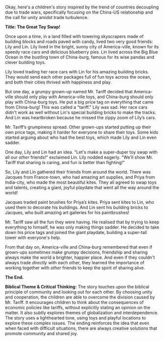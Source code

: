 Okay, here's a children's story inspired by the trend of countries decoupling due to trade wars, specifically focusing on the China-US relationship and the call for unity amidst trade turbulence.

**Title: The Great Toy Swap!**

Once upon a time, in a land filled with towering skyscrapers made of building blocks and roads paved with candy, lived two very good friends: Lily and Lin. Lily lived in the bright, sunny city of America-ville, known for its speedy race cars and delicious blueberry pies. Lin lived across the Big Blue Ocean in the bustling town of China-burg, famous for its wise pandas and clever building toys.

Lily loved trading her race cars with Lin for his amazing building bricks. They would send each other packages full of fun toys across the ocean, and both their cities thrived with happiness and play.

But one day, a grumpy grown-up named Mr. Tariff decided that America-ville should only play with America-ville toys, and China-burg should only play with China-burg toys. He put a big price tag on everything that came from China-burg! This was called a "tariff." Lily was sad. Her race cars didn't work as well without Lin's special building bricks to make the tracks. And Lin was heartbroken because he missed the zippy zoom of Lily’s cars.

Mr. Tariff’s grumpiness spread. Other grown-ups started putting up their own price tags, making it harder for everyone to share their toys. Some kids started arguing about who had the best toys, which made Lily and Lin even sadder.

One day, Lily and Lin had an idea. "Let's make a super-duper toy swap with all our *other* friends!" exclaimed Lin. Lily nodded eagerly. "We'll show Mr. Tariff that sharing is caring, and fun is better than fighting!"

So, Lily and Lin gathered their friends from around the world. There was Jacques from France-town, who had amazing art supplies, and Priya from India-city, who made the most beautiful kites. They all agreed to swap toys and talents, creating a giant, joyful playdate that went all the way around the world!

Jacques traded paint brushes for Priya’s kites. Priya sent kites to Lin, who used them to decorate his buildings. And Lin sent his building bricks to Jacques, who built amazing art galleries for his paintbrushes!

Mr. Tariff saw all the fun they were having. He realised that by trying to keep everything to himself, he was only making things sadder. He decided to take down his price tags and joined the giant playdate, building a super-tall tower with everyone's help.

From that day on, America-ville and China-burg remembered that even if grown-ups sometimes make grumpy decisions, friendship and sharing always make the world a brighter, happier place. And even if they couldn't always trade *directly* with each other, they learned the importance of working together with *other* friends to keep the spirit of sharing alive.

**The End.**

**Biblical Theme & Critical Thinking:** The story touches upon the biblical principle of community and looking out for each other. By choosing unity and cooperation, the children are able to overcome the division caused by Mr. Tariff. It encourages children to think about the consequences of economic policies like tariffs, without explicitly stating an opinion on the matter. It also subtly explores themes of globalization and interdependence. The story uses a lighthearted tone, using toys and playful locations to explore these complex issues. The ending reinforces the idea that even when faced with difficult situations, there are always creative solutions that promote community and shared joy.

